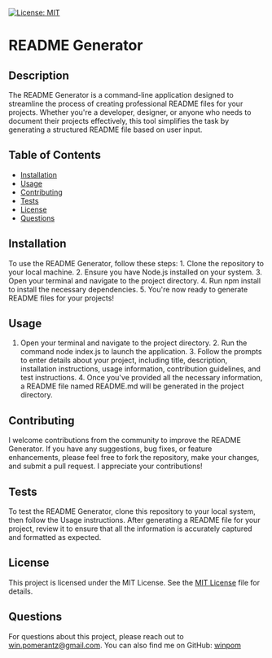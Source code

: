 
[![License: MIT](https://img.shields.io/badge/License-MIT-yellow.svg)](https://opensource.org/licenses/MIT)

# README Generator
    
## Description
The README Generator is a command-line application designed to streamline the process of creating professional README files for your projects. Whether you're a developer, designer, or anyone who needs to document their projects effectively, this tool simplifies the task by generating a structured README file based on user input.

## Table of Contents
- [Installation](#installation)
- [Usage](#usage)
- [Contributing](#contributing)
- [Tests](#tests)
- [License](#license)
- [Questions](#questions)
    
## Installation
To use the README Generator, follow these steps: 1. Clone the repository to your local machine.  2. Ensure you have Node.js installed on your system.  3. Open your terminal and navigate to the project directory.  4. Run npm install to install the necessary dependencies.  5. You're now ready to generate README files for your projects!
    
## Usage
1. Open your terminal and navigate to the project directory.  2. Run the command node index.js to launch the application.  3. Follow the prompts to enter details about your project, including title, description, installation instructions, usage information, contribution guidelines, and test instructions.  4. Once you've provided all the necessary information, a README file named README.md will be generated in the project directory.

## Contributing
I welcome contributions from the community to improve the README Generator. If you have any suggestions, bug fixes, or feature enhancements, please feel free to fork the repository, make your changes, and submit a pull request. I appreciate your contributions!
    
## Tests
To test the README Generator, clone this repository to your local system, then follow the Usage instructions. After generating a README file for your project, review it to ensure that all the information is accurately captured and formatted as expected.
    
## License
This project is licensed under the MIT License. See the [MIT License]((https://opensource.org/licenses/MIT)) file for details.
   
## Questions
For questions about this project, please reach out to win.pomerantz@gmail.com. You can also find me on GitHub: [winpom](https://github.com/winpom)
